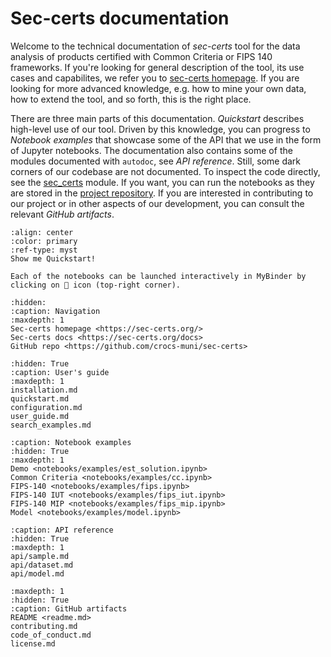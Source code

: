 # Sec-certs documentation

Welcome to the technical documentation of *sec-certs* tool for the data analysis of products certified with Common Criteria or FIPS 140 frameworks. If you're looking for general description of the tool, its use cases and capabilites, we refer you to [sec-certs homepage](https://sec-certs.org/). If you are looking for more advanced knowledge, e.g. how to mine your own data, how to extend the tool, and so forth, this is the right place.

There are three main parts of this documentation. *Quickstart* describes high-level use of our tool. Driven by this knowledge, you can progress to *Notebook examples* that showcase some of the API that we use in the form of Jupyter notebooks. The documentation also contains some of the modules documented with `autodoc`, see *API reference*. Still, some dark corners of our codebase are not documented. To inspect the code directly, see the [sec_certs](https://github.com/crocs-muni/sec-certs/tree/main/src/sec_certs) module. If you want, you can run the notebooks as they are stored in the [project repository](https://github.com/crocs-muni/sec-certs/tree/main/notebooks). If you are interested in contributing to our project or in other aspects of our development, you can consult the relevant *GitHub artifacts*.

```{button-ref} quickstart
:align: center
:color: primary
:ref-type: myst
Show me Quickstart!
```

```{admonition} Launch notebooks in MyBinder
Each of the notebooks can be launched interactively in MyBinder by clicking on 🚀 icon (top-right corner).
```

```{toctree}
:hidden:
:caption: Navigation
:maxdepth: 1
Sec-certs homepage <https://sec-certs.org/>
Sec-certs docs <https://sec-certs.org/docs>
GitHub repo <https://github.com/crocs-muni/sec-certs>
```

```{toctree}
:hidden: True
:caption: User's guide
:maxdepth: 1
installation.md
quickstart.md
configuration.md
user_guide.md
search_examples.md
```

```{toctree}
:caption: Notebook examples
:hidden: True
:maxdepth: 1
Demo <notebooks/examples/est_solution.ipynb>
Common Criteria <notebooks/examples/cc.ipynb>
FIPS-140 <notebooks/examples/fips.ipynb>
FIPS-140 IUT <notebooks/examples/fips_iut.ipynb>
FIPS-140 MIP <notebooks/examples/fips_mip.ipynb>
Model <notebooks/examples/model.ipynb>
```

```{toctree}
:caption: API reference
:hidden: True
:maxdepth: 1
api/sample.md
api/dataset.md
api/model.md
```

```{toctree}
:maxdepth: 1
:hidden: True
:caption: GitHub artifacts
README <readme.md>
contributing.md
code_of_conduct.md
license.md
```
